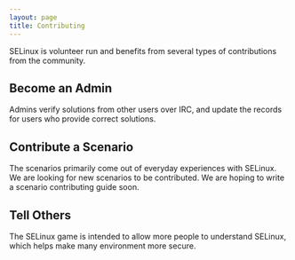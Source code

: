 ```yaml
---
layout: page
title: Contributing
---
```

SELinux is volunteer run and benefits from several types of contributions from
the community.

## Become an Admin

Admins verify solutions from other users over IRC, and update the records for
users who provide correct solutions.

## Contribute a Scenario

The scenarios primarily come out of everyday experiences with SELinux. We are
looking for new scenarios to be contributed. We are hoping to write a scenario
contributing guide soon.

## Tell Others

The SELinux game is intended to allow more people to understand SELinux, which
helps make many environment more secure.
